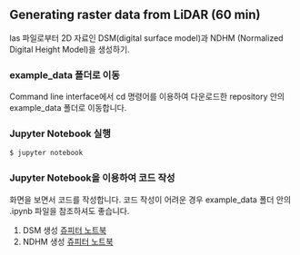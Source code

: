 ## Generating raster data from LiDAR (60 min)

las 파일로부터 2D 자료인 DSM(digital surface model)과 NDHM (Normalized Digital Height Model)을 생성하기.

### example_data 폴더로 이동

Command line interface에서 cd 명령어를 이용하여 다운로드한 repository 안의 example_data 폴더로 이동합니다.

### Jupyter Notebook 실행

```bash
$ jupyter notebook
```

### Jupyter Notebook을 이용하여 코드 작성

화면을 보면서 코드를 작성합니다. 코드 작성이 어려운 경우 example_data 폴더 안의 .ipynb 파일을 참조하셔도 좋습니다.

1. DSM 생성 [쥬피터 노트북](https://github.com/gdslab/tutorial_lidar_processing_with_python/blob/main/example_data/create_dsm.ipynb)
1. NDHM 생성 [쥬피터 노트북](https://github.com/gdslab/tutorial_lidar_processing_with_python/blob/main/example_data/create_ndhm.ipynb)
